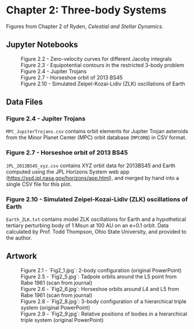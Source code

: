 # Chapter 2: Three-body Systems

Figures from Chapter 2 of Ryden, *Celestial and Stellar Dynamics*.

## Jupyter Notebooks

<dl>
    <dd>Figure 2.2 - Zero-velocity curves for different Jacoby integrals
    <dd>Figure 2.3 - Equipotential contours in the restricted 3-body problem
    <dd>Figure 2.4 - Jupiter Trojans
    <dd>Figure 2.7 - Horseshoe orbit of 2013 BS45
    <dd>Figure 2.10 - Simulated Zeipel-Kozai-Lidiv (ZLK) oscillations of Earth
</dl>

## Data Files

### Figure 2.4 - Jupiter Trojans

`MPC_JupiterTrojans.csv` contains orbit elements for Jupiter Trojan asteroids
from the Minor Planet Center (MPC) orbit database (`MPCORB`) in CSV format.

### Figure 2.7 - Horseshoe orbit of 2013 BS45

`JPL_2013BS45_xyz.csv` contains XYZ orbit data for 2013BS45 and Earth computed using the JPL Horizons System web 
app (https://ssd.jpl.nasa.gov/horizons/app.html), and merged by hand into a single CSV file for this plot.

### Figure 2.10 - Simulated Zeipel-Kozai-Lidiv (ZLK) oscillations of Earth

`Earth_ZLK.txt` contains model ZLK oscillations for Earth and a hypothetical tertiary perturbing body
of 1 Msun at 100 AU on an e=0.1 orbit.  Data calculated by Prof. Todd Thompson, Ohio State University,
and provided to the author.

## Artwork

<dl>
    <dd>Figure 2.1 - `Fig2_1.jpg`: 2-body configuration (original PowerPoint)
    <dd>Figure 2.5 - `Fig2_5.jpg`: Tadpole orbits around the L5 point from Rabe 1961 (scan from journal)
    <dd>Figure 2.6 - `Fig2_6.jpg`: Horseshoe orbits around L4 and L5 from Rabe 1961 (scan from journal)
    <dd>Figure 2.8 - `Fig2_8.jpg`: 3-body configuration of a hierarchical triple system (original PowerPoint)
    <dd>Figure 2.9 - `Fig2_9.jpg`: Relative positions of bodies in a hierarchical triple system (original PowerPoint)
</dl>

